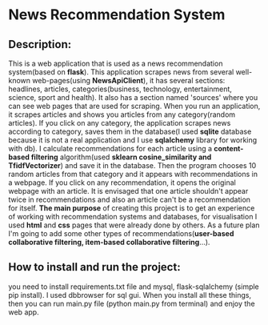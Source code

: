 
# News Recommendation System

## Description:

This is a web application that is used as a news recommendation system(based on **flask**). This application scrapes news from several well-known web-pages(using **NewsApiClient**), it has several sections: headlines, articles, categories(business, technology, entertainment, science, sport and health). It also has a section named 'sources' where you can see web pages that are used for scraping. When you run an application, it scrapes articles and shows you articles from any category(random articles). If you click on any category, the application scrapes news according to category, saves them in the database(I used **sqlite** database because it is not a real application and I use **sqlalchemy** library for working with db). I calculate recommendations for each article using a **content-based filtering** algorithm(used **sklearn cosine_similarity and TfidfVectorizer**) and save it in the database. Then the program chooses 10 random articles from that category and it appears with recommendations in a webpage. If you click on any recommendation, it opens the original webpage with an article. It is envisaged that one article shouldn't appear twice in recommendations and also an article can't be a recommendation for itself. **The main purpose** of creating this project is to get an experience of working with recommendation systems and databases, for visualisation I used **html** and **css** pages that were already done by others. As a future plan I'm going to add some other types of recommendations(**user-based collaborative filtering, item-based collaborative filtering**...).

## How to install and run the project:

you need to install requirements.txt file and mysql, flask-sqlalchemy (simple pip install). I used dbbrowser for sql gui. When you install all these things, then you can run main.py file (python main.py from terminal) and enjoy the web app.
